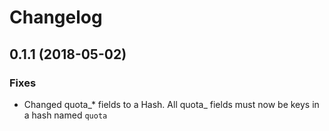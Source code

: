 # Changelog

## 0.1.1 (2018-05-02)

### Fixes

- Changed quota_* fields to a Hash. All quota_ fields must now be keys in a hash named `quota`
